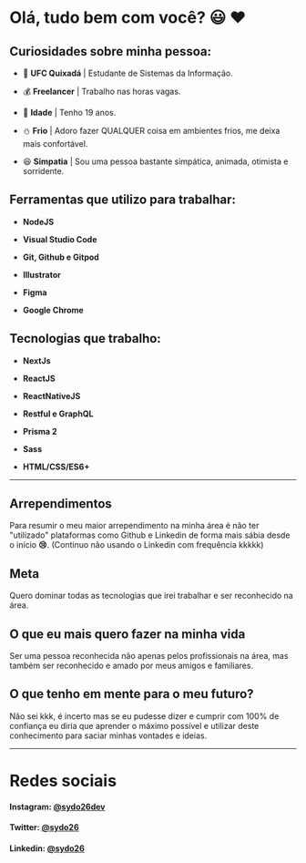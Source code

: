 # Olá, tudo bem com você? :smiley: :hearts:

## Curiosidades sobre minha pessoa:

- :school:  **UFC Quixadá** | Estudante de Sistemas da Informação.

- :moneybag:  **Freelancer** | Trabalho nas horas vagas.

- :man:  **Idade** | Tenho 19 anos.

- :snowman:  **Frio** | Adoro fazer QUALQUER coisa em ambientes frios, me deixa mais confortável.

- :satisfied:  **Simpatia** | Sou uma pessoa bastante simpática, animada, otimista e sorridente.

## Ferramentas que utilizo para trabalhar:

- **NodeJS**

- **Visual Studio Code**

- **Git, Github e Gitpod**

- **Illustrator**

- **Figma**

- **Google Chrome**

## Tecnologias que trabalho:

- **NextJs**

- **ReactJS**

- **ReactNativeJS**

- **Restful e GraphQL**

- **Prisma 2**

- **Sass**

- **HTML/CSS/ES6+**

<hr>

## Arrependimentos
Para resumir o meu maior arrependimento na minha área é não ter "utilizado" plataformas como Github e Linkedin de forma mais sábia desde o início **:cry:**. (Continuo não usando o Linkedin com frequência kkkkk)

## Meta
Quero dominar todas as tecnologias que irei trabalhar e ser reconhecido na área.

## O que eu mais quero fazer na minha vida
Ser uma pessoa reconhecida não apenas pelos profissionais na área, mas também ser reconhecido e amado por meus amigos e familiares.

## O que tenho em mente para o meu futuro?
Não sei kkk, é incerto mas se eu pudesse dizer e cumprir com 100% de confiança eu diria que aprender o máximo possível e utilizar deste conhecimento para saciar minhas vontades e ideias.

<hr>

# Redes sociais
#### Instagram: [@sydo26dev](https://www.instagram.com/sydo26/)
#### Twitter: [@sydo26](https://twitter.com/sydo26)
#### Linkedin: [@sydo26](https://www.linkedin.com/in/sydo26/)
